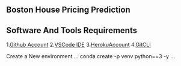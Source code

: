 ## Boston House Pricing Prediction
## Software And Tools Requirements
1.[Github Account](https://github.com)
2.[VSCode IDE](https://code.visualstudio.com/)
3.[HerokuAccount](https://heroku.com)
4.[GitCLI](https://git-scm.com/book/en/v2/Getting-Started-The-Command-Line)

Create a New environment 
...
conda create -p venv python==3 -y
...
